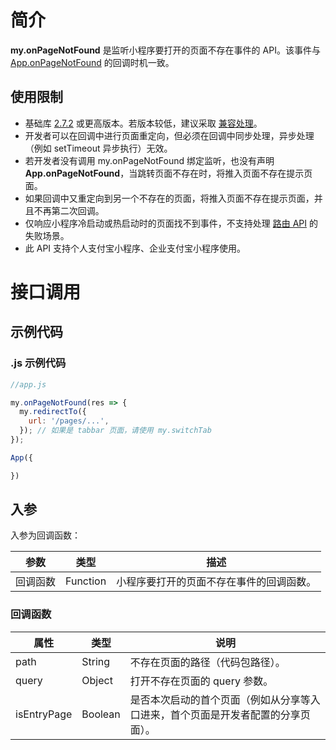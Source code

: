 # 简介

**my.onPageNotFound** 是监听小程序要打开的页面不存在事件的 API。该事件与 [App.onPageNotFound](https://opendocs.alipay.com/mini/framework/app-detail#object%20%E5%B1%9E%E6%80%A7%E8%AF%B4%E6%98%8E) 的回调时机一致。

## 使用限制

- 基础库 [2.7.2](https://opendocs.alipay.com/mini/framework/lib-upgrade-v2) 或更高版本。若版本较低，建议采取 [兼容处理](https://docs.alipay.com/mini/framework/compatibility)。
- 开发者可以在回调中进行页面重定向，但必须在回调中同步处理，异步处理（例如 setTimeout 异步执行）无效。
- 若开发者没有调用 my.onPageNotFound 绑定监听，也没有声明 **App.onPageNotFound**，当跳转页面不存在时，将推入页面不存在提示页面。
- 如果回调中又重定向到另一个不存在的页面，将推入页面不存在提示页面，并且不再第二次回调。
- 仅响应小程序冷启动或热启动时的页面找不到事件，不支持处理 [路由 API](https://opendocs.alipay.com/mini/api/fu8l65) 的失败场景。
- 此 API 支持个人支付宝小程序、企业支付宝小程序使用。

# 接口调用

## 示例代码

### .js 示例代码

```javascript
//app.js

my.onPageNotFound(res => {
  my.redirectTo({
    url: '/pages/...',
  }); // 如果是 tabbar 页面，请使用 my.switchTab
});

App({

})
```

## 入参

入参为回调函数：

| **参数** | **类型** | **描述**                                 |
| -------- | -------- | ---------------------------------------- |
| 回调函数 | Function | 小程序要打开的页面不存在事件的回调函数。 |

### 回调函数

| **属性** | **类型** | **说明** |
| --- | --- | --- |
| path | String | 不存在页面的路径（代码包路径）。 |
| query | Object | 打开不存在页面的 query 参数。 |
| isEntryPage | Boolean | 是否本次启动的首个页面（例如从分享等入口进来，首个页面是开发者配置的分享页面）。 |
